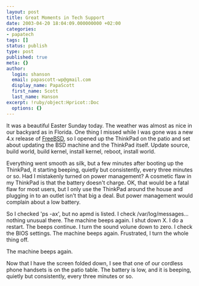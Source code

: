 ```yaml
---
layout: post
title: Great Moments in Tech Support
date: 2003-04-20 18:04:09.000000000 +02:00
categories:
- papatech
tags: []
status: publish
type: post
published: true
meta: {}
author:
  login: shanson
  email: papascott-wp@gmail.com
  display_name: PapaScott
  first_name: Scott
  last_name: Hanson
excerpt: !ruby/object:Hpricot::Doc
  options: {}
---
```

<p>It was a beautiful Easter Sunday today. The weather was almost as nice in our backyard as in Florida. One thing I missed while I was gone was a new 4.x release of <a title="The FreeBSD Project" href="http://www.freebsd.org/">FreeBSD</a>, so I opened up the ThinkPad on the patio and set about updating the BSD machine and the ThinkPad itself. Update source, build world, build kernel, install kernel, reboot, install world.</p>
<p>Everything went smooth as silk, but a few minutes after booting up the ThinkPad, it starting beeping, quietly but consistently, every three minutes or so. Had I mistakenly turned on power management? A cosmetic flaw in my ThinkPad is that the battery doesn't charge. OK, that would be a fatal flaw for most users, but I only use the ThinkPad around the house and plugging in to an outlet isn't that big a deal. But power management would complain about a low battery.</p>
<p>So I checked 'ps -ax', but no apmd is listed. I check /var/log/messages... nothing unusual there. The machine beeps again. I shut down X. I do a restart. The beeps continue. I turn the sound volune down to zero. I check the BIOS settings. The machine beeps again. Frustrated, I turn the whole thing off.</p>
<p>The machine beeps again.</p>
<p>Now that I have the screen folded down, I see that one of our cordless phone handsets is on the patio table. The battery is low, and it is beeping, quietly but consistently, every three minutes or so.</p>

